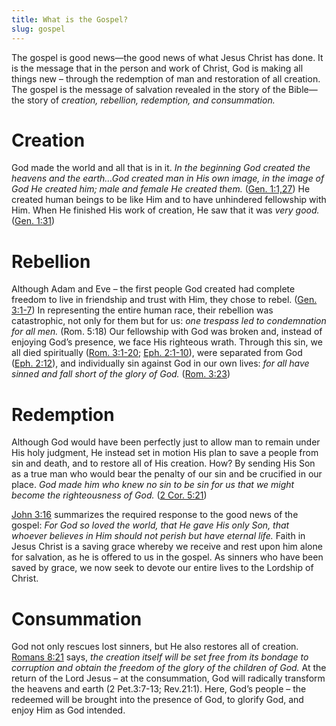 ```yaml
---
title: What is the Gospel?
slug: gospel
---
```


The gospel is good news—the good news of what Jesus Christ has done. It is the message that in the person and work of Christ, God is making all things new – through the redemption of man and restoration of all creation. The gospel is the message of salvation revealed in the story of the Bible—the story of _creation, rebellion, redemption, and consummation._

# Creation

God made the world and all that is in it. _In the beginning God created the heavens and the earth…God created man in His own image, in the image of God He created him; male and female He created them._ ([Gen. 1:1,27](https://www.esv.org/verses/Genesis+1:1,27/)) He created human beings to be like Him and to have unhindered fellowship with Him. When He finished His work of creation, He saw that it was _very good._ ([Gen. 1:31](https://www.esv.org/verses/Genesis+1:31/))

# Rebellion

Although Adam and Eve – the first people God created had complete freedom to live in friendship and trust with Him, they chose to rebel. ([Gen. 3:1-7](https://www.esv.org/verses/Genesis+3:1-7/)) In representing the entire human race, their rebellion was catastrophic, not only for them but for us: _one trespass led to condemnation for all men._ (Rom. 5:18) Our fellowship with God was broken and, instead of enjoying God’s presence, we face His righteous wrath. Through this sin, we all died spiritually ([Rom. 3:1-20](https://www.esv.org/verses/Romans+3:1-20/); [Eph. 2:1-10](https://www.esv.org/verses/Ephesians+2:1-10/)), were separated from God ([Eph. 2:12](https://www.esv.org/verses/Ephesians+2:12/)), and individually sin against God in our own lives: _for all have sinned and fall short of the glory of God._ ([Rom. 3:23](https://www.esv.org/verses/Romans+3:23/))

# Redemption

Although God would have been perfectly just to allow man to remain under His holy judgment, He instead set in motion His plan to save a people from sin and death, and to restore all of His creation. How? By sending His Son as a true man who would bear the penalty of our sin and be crucified in our place. _God made him who knew no sin to be sin for us that we might become the righteousness of God._ ([2 Cor. 5:21](https://www.esv.org/verses/2+Corinthians+5:21/))

[John 3:16](https://www.esv.org/verses/John+3:16/) summarizes the required response to the good news of the gospel: _For God so loved the world, that He gave His only Son, that whoever believes in Him should not perish but have eternal life._ Faith in Jesus Christ is a saving grace whereby we receive and rest upon him alone for salvation, as he is offered to us in the gospel. As sinners who have been saved by grace, we now seek to devote our entire lives to the Lordship of Christ.

# Consummation

God not only rescues lost sinners, but He also restores all of creation. [Romans 8:21](https://www.esv.org/verses/Romans+8:21/) says, _the creation itself will be set free from its bondage to corruption and obtain the freedom of the glory of the children of God._ At the return of the Lord Jesus – at the consummation, God will radically transform the heavens and earth (2 Pet.3:7-13; Rev.21:1). Here, God’s people – the redeemed will be brought into the presence of God, to glorify God, and enjoy Him as God intended.
